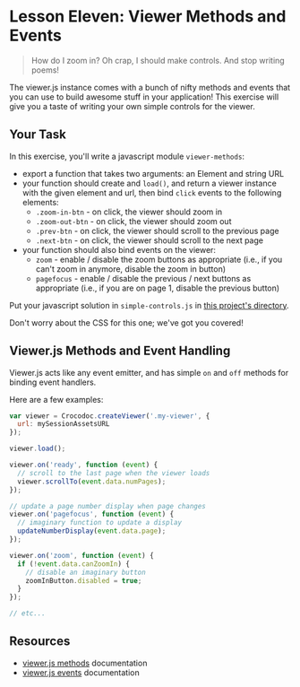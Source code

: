 # Lesson Eleven: Viewer Methods and Events

> How do I zoom in?
>   Oh crap, I should make controls.
> And stop writing poems!

The viewer.js instance comes with a bunch of nifty methods and events that you can use to build awesome stuff in your application! This exercise will give you a taste of writing your own simple controls for the viewer.

## Your Task

In this exercise, you'll write a javascript module `viewer-methods`:
- export a function that takes two arguments: an Element and string URL
- your function should create and `load()`, and return a viewer instance with the given element and url, then bind `click` events to the following elements:
  + `.zoom-in-btn` - on click, the viewer should zoom in
  + `.zoom-out-btn` - on click, the viewer should zoom out
  + `.prev-btn` - on click, the viewer should scroll to the previous page
  + `.next-btn` - on click, the viewer should scroll to the next page
- your function should also bind events on the viewer:
  + `zoom` - enable / disable the zoom buttons as appropriate (i.e., if you can't zoom in anymore, disable the zoom in button)
  + `pagefocus` - enable / disable the previous / next buttons as appropriate (i.e., if you are on page 1, disable the previous button)

Put your javascript solution in `simple-controls.js` in [this project's directory](/open/11-viewer-methods).

Don't worry about the CSS for this one; we've got you covered!

## Viewer.js Methods and Event Handling

Viewer.js acts like any event emitter, and has simple `on` and `off` methods for binding event handlers.

Here are a few examples:
```js
var viewer = Crocodoc.createViewer('.my-viewer', {
  url: mySessionAssetsURL
});

viewer.load();

viewer.on('ready', function (event) {
  // scroll to the last page when the viewer loads
  viewer.scrollTo(event.data.numPages);
});

// update a page number display when page changes
viewer.on('pagefocus', function (event) {
  // imaginary function to update a display
  updateNumberDisplay(event.data.page);
});

viewer.on('zoom', function (event) {
  if (!event.data.canZoomIn) {
    // disable an imaginary button
    zoomInButton.disabled = true;
  }
});

// etc...
```


## Resources

* [viewer.js methods](https://github.com/box/viewer.js/blob/master/README.md#viewer-methods) documentation
* [viewer.js events](https://github.com/box/viewer.js/blob/master/README.md#event-handling) documentation
